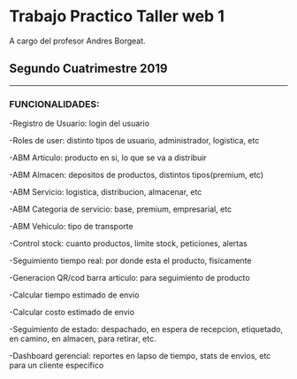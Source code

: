 # Trabajo Practico Taller web 1

A cargo del profesor Andres Borgeat.


## Segundo Cuatrimestre 2019

<hr>

### FUNCIONALIDADES:
    
-Registro de Usuario: login del usuario

-Roles de user: distinto tipos de usuario, administrador, logistica, etc

-ABM Articulo: producto en si, lo que se va a distribuir

-ABM Almacen: depositos de productos, distintos tipos(premium, etc)

-ABM Servicio: logistica, distribucion, almacenar, etc

-ABM Categoria de servicio: base, premium, empresarial, etc

-ABM Vehiculo: tipo de transporte

-Control stock: cuanto productos, limite stock, peticiones, alertas

-Seguimiento tiempo real: por donde esta el producto, fisicamente

-Generacion QR/cod barra articulo: para seguimiento de producto

-Calcular tiempo estimado de envio

-Calcular costo estimado de envio

-Seguimiento de estado: despachado, en espera de recepcion, etiquetado, en camino, en almacen, para retirar, etc.

-Dashboard gerencial: reportes en lapso de tiempo, stats de envios, etc para un cliente especifico
